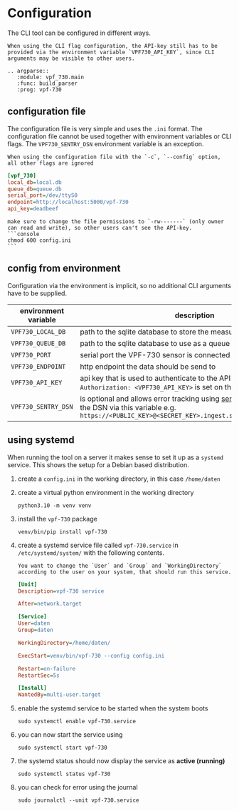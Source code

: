 # Configuration

The CLI tool can be configured in different ways.

```{note}
When using the CLI flag configuration, the API-key still has to be provided via the environment variable `VPF730_API_KEY`, since CLI arguments may be visible to other users.
```

```{eval-rst}
.. argparse::
   :module: vpf_730.main
   :func: build_parser
   :prog: vpf-730
```

## configuration file

The configuration file is very simple and uses the `.ini` format. The configuration file cannot be used together with environment variables or CLI flags. The `VPF730_SENTRY_DSN` environment variable is an exception.

```{warning}
When using the configuration file with the `-c`, `--config` option, all other flags are ignored
```

```ini
[vpf_730]
local_db=local.db
queue_db=queue.db
serial_port=/dev/ttyS0
endpoint=http://localhost:5000/vpf-730
api_key=deadbeef
```

````{important}
make sure to change the file permissions to `-rw-------` (only owner can read and write), so other users can't see the API-key.
```console
chmod 600 config.ini
```
````

## config from environment

Configuration via the environment is implicit, so no additional CLI arguments have to be supplied.

| environment variable | description                                                                                                                                                                                  |
| -------------------- | -------------------------------------------------------------------------------------------------------------------------------------------------------------------------------------------- |
| `VPF730_LOCAL_DB`    | path to the sqlite database to store the measurements locally                                                                                                                                |
| `VPF730_QUEUE_DB`    | path to the sqlite database to use as a queue                                                                                                                                                |
| `VPF730_PORT`        | serial port the VPF-730 sensor is connected to                                                                                                                                               |
| `VPF730_ENDPOINT`    | http endpoint the data should be send to                                                                                                                                                     |
| `VPF730_API_KEY`     | api key that is used to authenticate to the API endpoint. A header `Authorization: <VPF730_API_KEY>` is set on the `POST` request                                                            |
| `VPF730_SENTRY_DSN`  | is optional and allows error tracking using [sentry.io](https://sentry.io). You can provide the DSN via this variable e.g. `https://<PUBLIC_KEY>@<SECRET_KEY>.ingest.sentry.io/<PROJECT_ID>` |

## using systemd

When running the tool on a server it makes sense to set it up as a `systemd` service. This shows the setup for a Debian based distribution.

1. create a `config.ini` in the working directory, in this case `/home/daten`
1. create a virtual python environment in the working directory
   ```console
   python3.10 -m venv venv
   ```
1. install the `vpf-730` package
   ```console
   venv/bin/pip install vpf-730
   ```
1. create a systemd service file called `vpf-730.service` in `/etc/systemd/system/` with the following contents.

   ```{important}
   You want to change the `User` and `Group` and `WorkingDirectory` according to the user on your system, that should run this service.
   ```

   ```ini
   [Unit]
   Description=vpf-730 service

   After=network.target

   [Service]
   User=daten
   Group=daten

   WorkingDirectory=/home/daten/

   ExecStart=venv/bin/vpf-730 --config config.ini

   Restart=on-failure
   RestartSec=5s

   [Install]
   WantedBy=multi-user.target
   ```

1. enable the systemd service to be started when the system boots

   ```console
   sudo systemctl enable vpf-730.service
   ```

1. you can now start the service using

   ```console
   sudo systemctl start vpf-730
   ```

1. the systemd status should now display the service as **active (running)**

   ```console
   sudo systemctl status vpf-730
   ```

1. you can check for error using the journal
   ```console
   sudo journalctl --unit vpf-730.service
   ```
